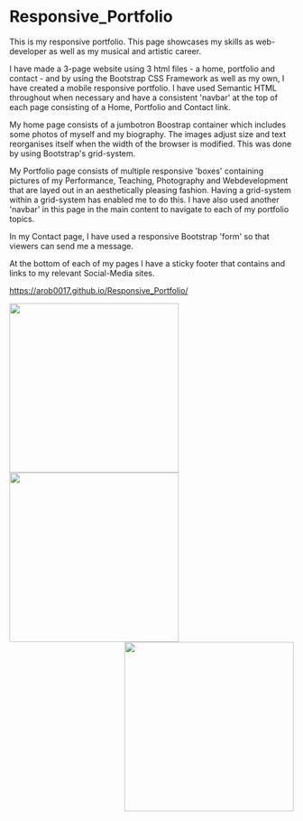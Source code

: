 # Responsive_Portfolio

This is my responsive portfolio. This page showcases my skills as web-developer as well as my musical and artistic career. 

I have made a 3-page website using 3 html files - a home, portfolio and contact - and by using the Bootstrap CSS Framework as well as my own, I have created a mobile responsive portfolio. I have used Semantic HTML throughout when necessary and have a consistent 'navbar' at the top of each page consisting of a Home, Portfolio and Contact link.

My home page consists of a jumbotron Boostrap container which includes some photos of myself and my biography. The images adjust size and text reorganises itself when the width of the browser is modified. This was done by using Bootstrap's grid-system.

My Portfolio page consists of multiple responsive 'boxes' containing pictures of my Performance, Teaching, Photography and Webdevelopment that are layed out in an aesthetically pleasing fashion. Having a grid-system within a grid-system has enabled me to do this. I have also used another 'navbar' in this page in the main content to navigate to each of my portfolio topics.

In my Contact page, I have used a responsive Bootstrap 'form' so that viewers can send me a message. 

At the bottom of each of my pages I have a sticky footer that contains and links to my relevant Social-Media sites.

https://arob0017.github.io/Responsive_Portfolio/

<div align="left">
    <img src="https://github.com/arob0017/Responsive_Portfolio/blob/master/photos/Responsive%20Port%20Home%20Screenshot.png" width="300px"</img> 
</div>

<div align="centre">
    <img src="https://github.com/arob0017/Responsive_Portfolio/blob/master/photos/Responsive%20Port%20Portfolio%20screenshot.png" width="300px"</img> 
</div>

<div align="right">
    <img src="https://github.com/arob0017/Responsive_Portfolio/blob/master/photos/Responsive%20Portfolio%20Contact%20screenshot.png" width="300px"</img> 
</div>

